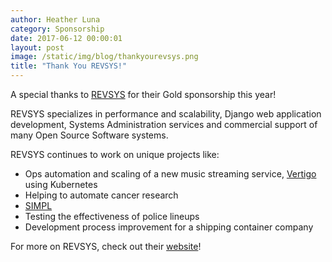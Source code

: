 ```yaml
---
author: Heather Luna
category: Sponsorship
date: 2017-06-12 00:00:01
layout: post
image: /static/img/blog/thankyourevsys.png
title: "Thank You REVSYS!"
---
```


A special thanks to [REVSYS](http://www.revsys.com/) for their Gold
sponsorship this year!

REVSYS specializes in performance and scalability, Django web application development, Systems Administration services and commercial support of many Open Source Software systems.

REVSYS continues to work on unique projects like:

- Ops automation and scaling of a new music streaming service,
[Vertigo](https://www.vertigomusic.com/) using Kubernetes
- Helping to automate cancer research
- [SIMPL](http://simulations.wharton.upenn.edu/2017/01/13/simpl/)
- Testing the effectiveness of police lineups
- Development process improvement for a shipping container company

For more on REVSYS, check out their [website](http://www.revsys.com/)!
